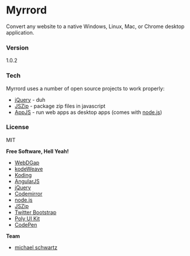 # Myrrord
Convert any website to a native Windows, Linux, Mac, or Chrome desktop application.

### Version
1.0.2

### Tech

Myrrord uses a number of open source projects to work properly:

* [jQuery](http://jquery.com/) - duh
* [JSZip](https://stuk.github.io/jszip/) - package zip files in javascript
* [AppJS](http://appjs.com/) - run web apps as desktop apps (comes with [node.js](https://nodejs.org/))

### License
MIT

**Free Software, Hell Yeah!**
- [WebDGap](http://webdgap.sourceforge.net/)
- [kodeWeave](http://kodeweave.sourceforge.net/)
- [Koding](http://koding.com/)
- [AngularJS](http://angularjs.org)
- [jQuery](http://jquery.com)
- [Codemirror](http://codemirror.net/)
- [node.js](http://nodejs.org)
- [JSZip](https://stuk.github.io/jszip/)
- [Twitter Bootstrap](http://twitter.github.com/bootstrap/)
- [Poly UI Kit](https://github.com/Guilh/Poly)
- [CodePen](http://codepen.io/mikethedj4)

**Team**

- [michael schwartz](http://mikethedj4.github.io/)
